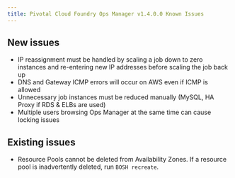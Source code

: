 ```yaml
---
title: Pivotal Cloud Foundry Ops Manager v1.4.0.0 Known Issues
---
```


## New issues

* IP reassignment must be handled by scaling a job down to zero instances and re-entering new IP addresses before scaling the job back up
* DNS and Gateway ICMP errors will occur on AWS even if ICMP is allowed
* Unnecessary job instances must be reduced manually (MySQL, HA Proxy if RDS & ELBs are used)
* Multiple users browsing Ops Manager at the same time can cause locking issues

## Existing issues

* Resource Pools cannot be deleted from Availability Zones. If a resource pool is inadvertently deleted, run `BOSH recreate`.
